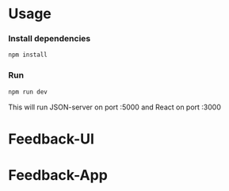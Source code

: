 

# Usage

### Install dependencies

```bash
npm install
```

### Run

```bash
npm run dev
```

This will run JSON-server on port :5000 and React on port :3000
# Feedback-UI
# Feedback-App
